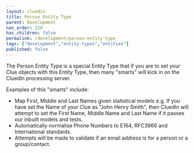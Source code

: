 ```yaml
---
layout: cluedin
title: Person Entity Type
parent: Development
nav_order: 220
has_children: false
permalink: /development/person-entity-type
tags: ["development","entity-types","entities"]
published: false
---
```


The Person Entity Type is a special Entity Type that if you are to set your Clue objects with this Entity Type, then many "smarts" will kick in on the CluedIn processing server. 

Examples of this "smarts" include: 

 - Map First, Middle and Last Names given statistical models e.g. If you have set the Name of your Clue as "John Henry Smith", then CluedIn will attempt to set the First Name, Middle Name and Last Name if it passes our inbuilt models and tests.
 - Automatically normalise Phone Numbers to E164, RFC3966 and International standards.
 - Attempts will be made to validate if an email address is for a person or a group/contact.